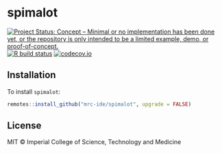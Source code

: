 # spimalot

<!-- badges: start -->
[![Project Status: Concept – Minimal or no implementation has been done yet, or the repository is only intended to be a limited example, demo, or proof-of-concept.](https://www.repostatus.org/badges/latest/concept.svg)](https://www.repostatus.org/#concept)
[![R build status](https://github.com/mrc-ide/spimalot/workflows/R-CMD-check/badge.svg)](https://github.com/mrc-ide/spimalot/actions)
[![codecov.io](https://codecov.io/github/mrc-ide/spimalot/coverage.svg?branch=main)](https://codecov.io/github/mrc-ide/spimalot?branch=main)
<!-- badges: end -->

## Installation

To install `spimalot`:

```r
remotes::install_github("mrc-ide/spimalot", upgrade = FALSE)
```

## License

MIT © Imperial College of Science, Technology and Medicine

